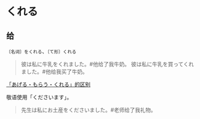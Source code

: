 # くれる

## 给

`〔名词〕をくれる`、`〔て形〕くれる`

> 彼は私に牛乳をくれました。#他给了我牛奶。
> 彼は私に牛乳を買ってくれました。#他给我买了牛奶。

[「あげる・もらう・くれる」的区别](../grammar/diff#あげる-もらう-くれる)

敬语使用「くださいます」。

> 先生は私にお土産をくださいました。#老师给了我礼物。
